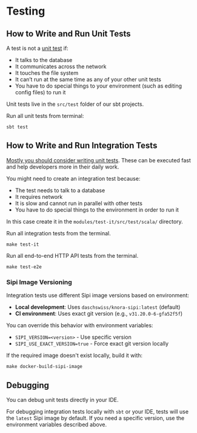 # Testing

## How to Write and Run Unit Tests

A test is not a [unit test](https://www.martinfowler.com/bliki/UnitTest.html) if:

* It talks to the database
* It communicates across the network
* It touches the file system
* It can’t run at the same time as any of your other unit tests
* You have to do special things to your environment (such as editing config files) to run it

Unit tests live in the `src/test` folder of our sbt projects.

Run all unit tests from terminal:

```shell
sbt test
```

## How to Write and Run Integration Tests

[Mostly you should consider writing unit tests](https://www.youtube.com/watch?v=VDfX44fZoMc). 
These can be executed fast and help developers more in their daily work.

You might need to create an integration test because:

* The test needs to talk to a database
* It requires network
* It is slow and cannot run in parallel with other tests
* You have to do special things to the environment in order to run it

In this case create it in the `modules/test-it/src/test/scala/` directory.

Run all integration tests from the terminal.

```shell
make test-it
```

Run all end-to-end HTTP API tests from the terminal.

```shell
make test-e2e
```

### Sipi Image Versioning

Integration tests use different Sipi image versions based on environment:

- **Local development**: Uses `daschswiss/knora-sipi:latest` (default)
- **CI environment**: Uses exact git version (e.g., `v31.20.0-6-gfa52f5f`)

You can override this behavior with environment variables:

- `SIPI_VERSION=<version>` - Use specific version
- `SIPI_USE_EXACT_VERSION=true` - Force exact git version locally

If the required image doesn't exist locally, build it with:

```shell
make docker-build-sipi-image
```

## Debugging

You can debug unit tests directly in your IDE. 

For debugging integration tests locally with `sbt` or your IDE, tests will use the `latest` Sipi image by default.
If you need a specific version, use the environment variables described above.
